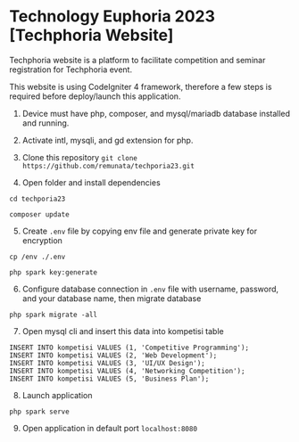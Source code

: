 # Technology Euphoria 2023 [Techphoria Website]

Techphoria website is a platform to facilitate competition and seminar registration for Techphoria event.

This website is using CodeIgniter 4 framework, therefore a few steps is required before deploy/launch this application.

1. Device must have php, composer, and mysql/mariadb database installed and running.

2. Activate intl, mysqli, and gd extension for php.

3. Clone this repository
```git clone https://github.com/remunata/techporia23.git```

4. Open folder and install dependencies
```
cd techporia23

composer update
```

5. Create ```.env``` file by copying env file and generate private key for encryption
```
cp /env ./.env

php spark key:generate
```

6. Configure database connection in ```.env``` file with username, password, and your database name, then migrate database
```
php spark migrate -all
``` 

7. Open mysql cli and insert this data into kompetisi table
```
INSERT INTO kompetisi VALUES (1, 'Competitive Programming');
INSERT INTO kompetisi VALUES (2, 'Web Development');
INSERT INTO kompetisi VALUES (3, 'UI/UX Design');
INSERT INTO kompetisi VALUES (4, 'Networking Competition');
INSERT INTO kompetisi VALUES (5, 'Business Plan');
```

8. Launch application
```
php spark serve
```

9. Open application in default port ```localhost:8080```